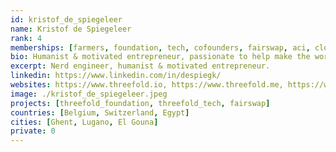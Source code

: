 ```yaml
---
id: kristof_de_spiegeleer
name: Kristof de Spiegeleer
rank: 4
memberships: [farmers, foundation, tech, cofounders, fairswap, aci, cloud]
bio: Humanist & motivated entrepreneur, passionate to help make the world a better place. Kristof strongly believes there is need for a neutral internet owned by millions.
excerpt: Nerd engineer, humanist & motivated entrepreneur.
linkedin: https://www.linkedin.com/in/despiegk/
websites: https://www.threefold.io, https://www.threefold.me, https://www.incubaid.com/
image: ./kristof_de_spiegeleer.jpeg
projects: [threefold_foundation, threefold_tech, fairswap]
countries: [Belgium, Switzerland, Egypt]
cities: [Ghent, Lugano, El Gouna]
private: 0
---
```

